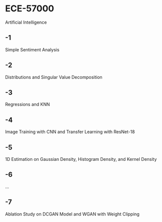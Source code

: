 # ECE-57000
Artificial Intelligence

## -1
Simple Sentiment Analysis

## -2
Distributions and Singular Value Decomposition

## -3
Regressions and KNN

## -4
Image Training with CNN and Transfer Learning with ResNet-18

## -5
1D Estimation on Gaussian Density, Histogram Density, and Kernel Density

## -6
...

## -7
Ablation Study on DCGAN Model and WGAN with Weight Clipping


